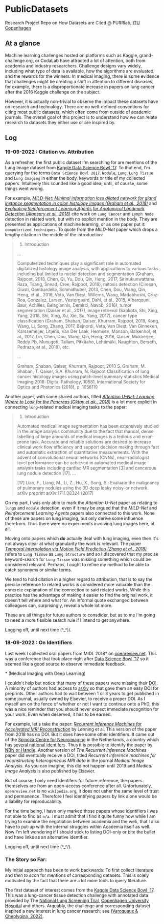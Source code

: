 # PublicDatasets
Research Project Repo on How Datasets are Cited @ PURRlab, [ITU Copenhagen](http://en.itu.dk/)

## At a glance
Machine learning challenges hosted on platforms such as Kaggle, grand-challenge.org, or CodaLab have attracted a lot of attention, both from academia and industry researchers. Challenge designs vary widely, including what type of data is available, how the algorithms are evaluated, and the rewards for the winners. In medical imaging, there is some evidence that challenges might be creating a shift in attention to different diseases, for example, there is a disproportionate increase in papers on lung cancer after the 2016 Kaggle challenge on the subject.

However, it is actually non-trivial to observe the impact these datasets have on research and technology. There are no well-defined conventions for citing most public datasets, which often come from outside of academic journals. The overall goal of this project is to understand how we can relate research to datasets they either use or are inspired by.

## Log

### 19-09-2022 : Citation vs. Attribution

As a refresher, the first public dataset I'm searching for are mentions of the Lung Image dataset from [Kaggle Data Science Bowl '17](https://www.kaggle.com/c/data-science-bowl-2017). To that end, I'm querying for the terms `Data Science Bowl 2017`, `Nodule`, `Lung`, `Lung Tissue` and `Lung Imaging` in either the body, keywords or title of my collected papers. Intuitively this sounded like a good idea; until, of course, some things went wrong.

For example, [_MILD-Net: Minimal information loss dilated network for gland instance segmentation in colon histology images (Graham et al., 2018)_](https://doi.org/10.1016/j.media.2018.12.001) and [_Evaluating Reinforcement Learning Agents for Anatomical Landmark Detection (Alansary et al., 2018)_](https://doi.org/10.1016/j.media.2019.02.007) cite work on `Lung Cancer` and `Lymph Node` detection in related work, but with no explicit mention in the body. They are presented as applications of machine learning, or as one paper put it: `computerized techniques`. To quote from the _MILD-Net_ paper which drops a lengthy citation in the middle of the introduction:

>1. Introduction
>
> ...
>
> Computerized techniques play a significant role in automated digitalized histology image analysis, with applications to various tasks including but limited to nuclei detection and segmentation (Graham, Rajpoot, 2018, Chen, Qi, Yu, Dou, Qin, Heng, 2017, Sirinukunwattana, Raza, Tsang, Snead, Cree, Rajpoot, 2016), mitosis detection (Cireşan, Giusti, Gambardella, Schmidhuber, 2013, Chen, Dou, Wang, Qin, Heng, et al., 2016, Veta, Van Diest, Willems, Wang, Madabhushi, Cruz-Roa, Gonzalez, Larsen, Vestergaard, Dahl, et al., 2015, Albarqouni, Baur, Achilles, Belagiannis, Demirci, Navab, 2016), tumor segmentation (Qaiser et al., 2017), image retrieval (Sapkota, Shi, Xing, Yang, 2018, Shi, Xing, Xu, Xie, Su, Yang, 2017), cancer type classification (Graham, Shaban, Qaiser, Khurram, Rajpoot, 2018, Kong, Wang, Li, Song, Zhang, 2017, Bejnordi, Veta, Van Diest, Van Ginneken, Karssemeijer, Litjens, Van Der Laak, Hermsen, Manson, Balkenhol, et al., 2017, Lin, Chen, Dou, Wang, Qin, Heng, 2018, Qaiser, Mukherjee, Reddy Pb, Munugoti, Tallam, Pitkäaho, Lehtimäki, Naughton, Berseth, Pedraza, et al., 2018), etc.
>
> ...
> 
> Graham, Shaban, Qaiser, Khurram, Rajpoot, 2018
S. Graham, M. Shaban, T. Qaiser, S.A. Khurram, N. Rajpoot
Classification of lung cancer histology images using patch-level summary statistics
Medical Imaging 2018: Digital Pathology, 10581, International Society for Optics and Photonics (2018), p. 1058119

Another paper, with some shared authors, titled [_Attention U-Net: Learning Where to Look for the Pancreas (Oktay et ak., 2018)_](https://doi.org/10.48550/arXiv.1804.03999) is a lot more explicit in connecting `lung`-related medical imaging tasks to the paper:

> 1. Introduction
>
> Automated medical image segmentation has been extensively studied in the image analysis community
due to the fact that manual, dense labelling of large amounts of medical images is a tedious and
error-prone task. Accurate and reliable solutions are desired to increase clinical work flow efficiency
and support decision making through fast and automatic extraction of quantitative measurements.
With the advent of convolutional neural networks (CNNs), near-radiologist level performance can
be achieved in automated medical image analysis tasks including cardiac MR segmentation [3] and
cancerous lung nodule detection [17].
> ...
>
> [17] Liao, F., Liang, M., Li, Z., Hu, X., Song, S.: Evaluate the malignancy of pulmonary nodules
using the 3D deep leaky noisy-or network. arXiv preprint arXiv:1711.08324 (2017)

On my part, I was only able to mark the _Attention U-Net_ paper as relating to `lung`s and `nodule` detection, even if it may be argued that the _MILD-Net_ and _Reinforcement Learning Agents_ papers also connected to this work. None of these are papers on lung imaging, but only derive some influence therefrom. Thus there were no experiments involving lung images here, at all.

Moving onto papers which **do** actually deal with lung imaging, even then it's not always clear at what granularity the work is relevant. The paper [_Temporal Interpolation via Motion Field Prediction (Zhang et al., 2018)_](https://doi.org/10.48550/arXiv.1804.04440) refers to `Lung Tissue` as `Lung Structure` and so I discovered that my precise keyword-search for `Lung Tissue` was missing something which could be considered relevant. Perhaps, I ought to refine my method to be able to catch synonyms or similar terms.

We tend to hold citation in a higher regard to attribution, that is to say the precise reference to related works is considered more valuable than the concrete explanation of the connection to said related works. While this practice has the advantage of making it easier to find the original work, it doesn't tell where and what for. An informal quote exchanged between colleagues can, surprisingly, reveal a whole lot more.

These are all things for future authors to consdider, but as to me I'm going to need a more flexible search rule if I intend to get anywhere.

Logging off, until next time \(^_^)/.


### 18-09-2022 : On Identifiers
Last week I collected oral papers from MIDL 2018* on [openreview.net](https://openreview.net/group?id=MIDL.amsterdam/2018/Conference). This was a conference that took place right after [Data Science Bowl '17](https://www.kaggle.com/c/data-science-bowl-2017) so it seemed like a good source to observe immediate feedback.

\* (Medical Imaging with Deep Learning)

I couldn't help but notice that many of these papers were missing their [DOI](https://doi.org/). A minority of authors had access to [arXiv](https://arxiv.org/) so that gave them an easy DOI for preprints. Other authors had to wait between 1 or 3 years to get published in some journal, usually owned by Elsevier, to receive a proper DOI. As I myself am on the fence of whether or not I want to continue onto a PhD, this was a nice reminder that you should never expect immediate recognition for your work. Even when deserved, it has to be earned.

For example, let's take the paper: [_Recurrent Inference Machines for Accelerated MRI Reconstruction_](https://openreview.net/forum?id=rJD6Xgnoz) by Lønning et al. This version of the paper from 2018 has no DOI. But it does have some other identifiers. It came out of the [Spinoza Centre for Neuroimaging](https://pure.knaw.nl/portal/en/organisations/spinoza-centre-for-neuroimaging) in the Netherlands, a country which has [several national identifers](https://www.narcis.nl/about/Language/en). Thus it is possible to identify the paper by [NBN or Handle](https://www.narcis.nl/publication/RecordID/oai:pure.knaw.nl:publications%2F1b3afd87-4c94-4766-848f-b1f2bd154933). Another version of _The Recurrent Inference Machines_ paper did eventually receive a DOI, titled _Recurrent inference machines for reconstructing heterogeneous MRI data_ in the journal _Medical Image Analysis_. As you can imagine, this did not happen until 2019 and _Medical Image Analysis_ is also published by Elsevier.

But of course, I only need identifers for future reference, the papers themselves are from an open-access conference after all. Unfortunately, `openreview.net` is no `wikipedia.org`, it does not usher the same level of trust and permanence. Therefore I feel identifying papers by link alone would be a liability for reproducability.

For the time being, I have only marked those papers whose identifiers I was not able to find as `n/a`. I must admit that I find it quite funny how while I am trying to examine the negotiation between academia and the web, that I also have to put-up with the internal struggles within Academia itself as well. Now I'm left wondering if I should stick to listing DOI-only or bite the bullet and have links as an alternative identifier. 

Logging off, until next time (\^_^/).

### The Story so Far:
My initial approach has been to work backwards: To first collect literature and _then to scan_ for mentions of corresponding datasets. This is solely motivated by the fact that there are a lot more tools to query literature.

The first dataset of interest comes from the [Kaggle Data Science Bowl '17](https://www.kaggle.com/c/data-science-bowl-2017). This was a lung-cancer tissue detection challenge with annotated data provided by The [National Lung Screening Trial](https://www.cancer.gov/types/lung/research/nlst), [Copenhagen University Hospital](https://universitetshospitalet.ku.dk/english/about/) and others. Arguably, the challenge and corresponding dataset inspired a new interest in lung cancer research; see [(Varoquaux & Cheplygina, 2022)](https://arxiv.org/pdf/2103.10292.pdf).
